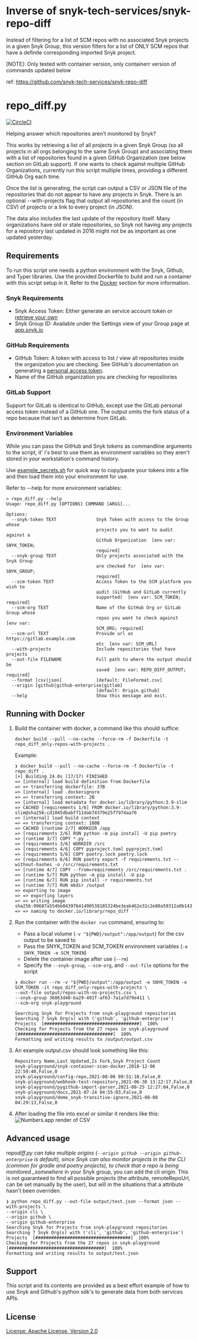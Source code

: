 # Inverse of snyk-tech-services/snyk-repo-diff

Instead of filtering for a list of SCM repos with no associated Snyk projects in a given Snyk Group, this version filters for a list of ONLY SCM repos that have a definite corresponding imported Snyk project.

[NOTE]: Only tested with container version, only containerr version of commands updated below

ref: https://github.com/snyk-tech-services/snyk-repo-diff

# repo_diff.py

[![CircleCI](https://circleci.com/gh/snyk-tech-services/snyk-repo-diff/tree/main.svg?style=shield)](https://circleci.com/gh/snyk-tech-services/snyk-repo-diff/tree/main)

Helping answer which repositories aren't monitored by Snyk?

This works by retrieving a list of all projects in a given Snyk Group (so all projects in all orgs belonging to the same Snyk Group) and associating them with a list of repositories found in a given GitHub Organization (see below section on GitLab support). If one wants to check against multiple GitHub Organizations, currently run this script multiple times, providing a different GitHub Org each time.

Once the list is generating, the script can output a CSV or JSON file of the repositories that do not appear to have any projects in Snyk. There is an optional --with-projects flag that output all repositories and the count (in CSV) of projects or a link to every project (in JSON).

The data also includes the last update of the repository itself. Many organizations have old or stale repositories, so Snyk not having any projects for a repository last updated in 2016 might not be as important as one updated yesterday.

## Requirements

To run this script one needs a python environment with the Snyk, Github, and Typer libraries. Use the provided Dockerfile to build and run a container with this script setup in it. Refer to the [Docker](#user-content-running-with-docker) section for more information.

### Snyk Requirements

- Snyk Access Token: Either generate an service account token or [retrieve your own](https://docs.snyk.io/snyk-api-info/authentication-for-api)
- Snyk Group ID: Available under the Settings view of your Group page at [app.snyk.io](https://app.snyk.io/)

### GitHub Requirements

- GitHub Token: A token with access to list / view all repositories inside the organization you are checking. See GitHub's documentation on generating a [personal access token](https://docs.github.com/en/github/authenticating-to-github/keeping-your-account-and-data-secure/creating-a-personal-access-token).
- Name of the GitHub organization you are checking for repositories

### GitLab Support

Support for GitLab is identical to GitHub, except use the GitLab personal access token instead of a GitHub one. The output omits the fork status of a repo because that isn't as determine from GitLab.

### Environment Variables

While you can pass the GitHub and Snyk tokens as commandline arguments to the script, it' i's best to use them as environment variables so they aren't stored in your workstation's command history.

Use [example_secrets.sh](example_secrets.sh) for quick way to copy/paste your tokens into a file and then load them into your environment for use.

Refer to --help for more environment variables:

```shell
> repo_diff.py --help
Usage: repo_diff.py [OPTIONS] COMMAND [ARGS]...

Options:
  --snyk-token TEXT               Snyk Token with access to the Group whose
                                  projects you to want to audit against a
                                  Github Organization  [env var: SNYK_TOKEN;
                                  required]
  --snyk-group TEXT               Only projects associated with the Snyk Group
                                  are checked for  [env var: SNYK_GROUP;
                                  required]
  --scm-token TEXT                Access Token to the SCM platform you wish to
                                  audit (GitHub and GitLab currently
                                  supported)  [env var: SCM_TOKEN; required]
  --scm-org TEXT                  Name of the GitHub Org or GitLab Group whose
                                  repos you want to check against  [env var:
                                  SCM_ORG; required]
  --scm-url TEXT                  Provide url as https://gitlab.example.com
                                  etc  [env var: SCM_URL]
  --with-projects                 Include repositories that have projects
  --out-file FILENAME             Full path to where the output should be
                                  saved  [env var: REPO_DIFF_OUTPUT; required]
  --format [csv|json]             [default: FileFormat.csv]
  --origin [github|github-enterprise|gitlab]
                                  [default: Origin.github]
  --help                          Show this message and exit.
```

## Running with Docker

1. Build the container with docker, a command like this should suffice:<p>
   `docker build --pull --no-cache --force-rm -f Dockerfile -t repo_diff_only-repos-with-projects .`

   Example:

   ````shell
   ❯ docker build --pull --no-cache --force-rm -f Dockerfile -t repo_diff .
   [+] Building 24.0s (17/17) FINISHED
   => [internal] load build definition from Dockerfile
   => => transferring dockerfile: 37B
   => [internal] load .dockerignore
   => => transferring context: 2B
   => [internal] load metadata for docker.io/library/python:3.9-slim
   => CACHED [requirements 1/6] FROM docker.io/library/python:3.9-slim@sha256:cd1045dbabff11dab74379e25f7974aa76
   => [internal] load build context
   => => transferring context: 100B
   => CACHED [runtime 2/7] WORKDIR /app
   => [requirements 2/6] RUN python -m pip install -U pip poetry
   => [runtime 3/7] COPY *.py .
   => [requirements 3/6] WORKDIR /src
   => [requirements 4/6] COPY pyproject.toml pyproject.toml
   => [requirements 5/6] COPY poetry.lock poetry.lock
   => [requirements 6/6] RUN poetry export -f requirements.txt --without-hashes -o /src/requirements.txt
   => [runtime 4/7] COPY --from=requirements /src/requirements.txt .
   => [runtime 5/7] RUN python -m pip install -U pip
   => [runtime 6/7] RUN pip install -r requirements.txt
   => [runtime 7/7] RUN mkdir /output
   => exporting to image
   => => exporting layers
   => => writing image sha256:09687a554bb04397641490538185324be3eab462e31c2e80a59312a0b143a483
   => => naming to docker.io/library/repo_diff ```

   ````

2. Run the container with the `docker run` command, ensuring to:

   - Pass a local volume (`-v "${PWD}/output":/app/output`) for the csv output to be saved to
   - Pass the SNYK_TOKEN and SCM_TOKEN environment variables (`-e SNYK_TOKEN -e SCM_TOKEN`)
   - Delete the container image after use (`--rm`)
   - Specify the `--snyk-group`, `--scm-org`, and `--out-file` options for the script

   ```shell
   ❯ docker run --rm -v "${PWD}/output":/app/output -e SNYK_TOKEN -e SCM_TOKEN -it repo_diff_only-repos-with-projects \
   --out-file output/repos-with-no-projects.csv \
   --snyk-group 36863d40-ba29-491f-af63-7a1a7d79e411 \
   --scm-org snyk-playground

   Searching Snyk for Projects from snyk-playground repositories
   Searching 7 Snyk Org(s) with ('github', 'github-enterprise') Projects  [####################################]  100%
   Checking for Projects from the 27 repos in snyk-playground  [####################################]  100%
   Formatting and writing results to /output/output.csv
   ```

3. An example output.csv should look something like this:

   ```
   Repository Name,Last Updated,Is Fork,Snyk Project Count
   snyk-playground/snyk-container-scan-docker,2018-12-06 22:59:40,False,0
   snyk-playground/config-repo,2021-08-06 09:51:10,False,0
   snyk-playground/webhook-test-repository,2021-06-30 13:12:17,False,0
   snyk-playground/pygithub-import-parser,2021-08-25 12:27:04,False,0
   snyk-playground/docs,2021-07-24 04:55:03,False,0
   snyk-playground/demo_snyk-transitive-ignore,2021-08-08 04:29:13,False,0
   ```

4. After loading the file into excel or similar it renders like this:
   ![Numbers.app render of CSV](https://github.com/snyk-tech-services/snyk-repo-diff/blob/main/img/table.png?raw=true)

## Advanced usage

repo*diff.py can take multiple origins (`--origin github --origin github-enterprise` is default), since Snyk can also monitor projects in the the CLI (common for gradle and poetry projects), to check that a repo is being monitored \_somewhere* in your Snyk group, you can add the cli origin. This is not guaranteed to find all possible projects (the attribute, remoteRepoUrl, can be set manually by the user), but will in the situations that a attribute hasn't been overriden.

```shell
❯ python repo_diff.py --out-file output/test.json --format json --with-projects \
--origin cli \
--origin github \
--origin github-enterprise
Searching Snyk for Projects from snyk-playground repositories
Searching 7 Snyk Org(s) with ('cli', 'github', 'github-enterprise') Projects  [####################################]  100%
Checking for Projects from the 27 repos in snyk-playground  [####################################]  100%
Formatting and writing results to output/test.json
```

## Support

This script and its contents are provided as a best effort example of how to use Snyk and Github's python sdk's to generate data from both services APIs.

## License

[License: Apache License, Version 2.0](LICENSE)

